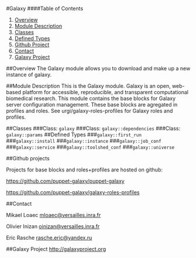 #Galaxy
####Table of Contents
1. [Overview](#overview)
2. [Module Description](#module-description)
3. [Classes](#classes)
4. [Defined Types](#defined-types)
7. [Github Project](#github-project)
8. [Contact](#contact)
9. [Galaxy Project](#galaxy-project)

##Overview
The Galaxy module allows you to download and make up a new instance of galaxy.

##Module Description
This is the Galaxy module. Galaxy is an open, web-based platform for accessible, reproducible, and transparent computational biomedical research.
This module contains the base blocks for Galaxy server configuration management. 
These base blocks are agregated in profiles and roles.
See urgi/galaxy-roles-profiles for Galaxy roles and profiles.

##Classes
###Class: `galaxy`
###Class: `galaxy::dependencies`
###Class: `galaxy::params`
##Defined Types
###`galaxy::first_run`
###`galaxy::install`
###`galaxy::instance`
###`galaxy::job_conf`
###`galaxy::service`
###`galaxy::toolshed_conf`
###`galaxy::universe`


##Github projects


Projects for base blocks and roles+profiles are hosted on github:


https://github.com/puppet-galaxy/puppet-galaxy


https://github.com/puppet-galaxy/galaxy-roles-profiles


##Contact

Mikael Loaec   mloaec@versailles.inra.fr


Olivier Inizan oinizan@versailles.inra.fr


Eric Rasche    rasche.eric@yandex.ru

##Galaxy Project 
http://galaxyproject.org
